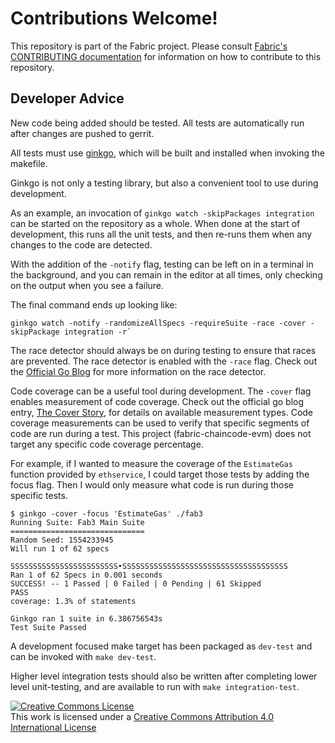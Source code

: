# Contributions Welcome!

This repository is part of the Fabric project.
Please consult [Fabric's CONTRIBUTING documentation](http://hyperledger-fabric.readthedocs.io/en/latest/CONTRIBUTING.html) for information on how to contribute to this repository.

## Developer Advice

New code being added should be tested. All tests are automatically run after
changes are pushed to gerrit.

All tests must use [ginkgo](github.com/onsi/ginkgo/ginkgo), which will be built
and installed when invoking the makefile.

Ginkgo is not only a testing library, but also a convenient tool to use during
development.

As an example, an invocation of `ginkgo watch -skipPackages integration` can be
started on the repository as a whole. When done at the start of development,
this runs all the unit tests, and then re-runs them when any changes to the code
are detected.

With the addition of the `-notify` flag, testing can be left on in a terminal in
the background, and you can remain in the editor at all times, only checking on
the output when you see a failure.

The final command ends up looking like:

    ginkgo watch -notify -randomizeAllSpecs -requireSuite -race -cover -skipPackage integration -r`

The race detector should always be on during testing to ensure that races are
prevented. The race detector is enabled with the `-race` flag. Check out the
[Official Go Blog](https://blog.golang.org/race-detector) for more information
on the race detector.

Code coverage can be a useful tool during development. The `-cover` flag enables
measurement of code coverage. Check out the official go blog entry, [The Cover
Story](https://blog.golang.org/cover), for details on available measurement
types. Code coverage measurements can be used to verify that specific segments
of code are run during a test. This project (fabric-chaincode-evm) does not
target any specific code coverage percentage.

For example, if I wanted to measure the coverage of the `EstimateGas` function
provided by `ethservice`, I could target those tests by adding the focus
flag. Then I would only measure what code is run during those specific tests.

    $ ginkgo -cover -focus 'EstimateGas' ./fab3
    Running Suite: Fab3 Main Suite
    ==============================
    Random Seed: 1554233945
    Will run 1 of 62 specs

    SSSSSSSSSSSSSSSSSSSSSSSS•SSSSSSSSSSSSSSSSSSSSSSSSSSSSSSSSSSSSS
    Ran 1 of 62 Specs in 0.001 seconds
    SUCCESS! -- 1 Passed | 0 Failed | 0 Pending | 61 Skipped
    PASS
    coverage: 1.3% of statements

    Ginkgo ran 1 suite in 6.386756543s
    Test Suite Passed

A development focused make target has been packaged as `dev-test` and can be
invoked with `make dev-test`.

Higher level integration tests should also be written after completing lower
level unit-testing, and are available to run with `make integration-test`.

<a rel="license" href="http://creativecommons.org/licenses/by/4.0/"><img alt="Creative Commons License" style="border-width:0" src="https://i.creativecommons.org/l/by/4.0/88x31.png" /></a><br />This work is licensed under a <a rel="license" href="http://creativecommons.org/licenses/by/4.0/">Creative Commons Attribution 4.0 International License</a>
